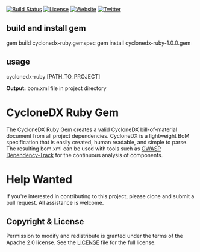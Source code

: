 [![Build Status](https://travis-ci.org/CycloneDX/cyclonedx-ruby-gem.svg?branch=master)](https://travis-ci.org/CycloneDX/cyclonedx-ruby-gem)
[![License](https://img.shields.io/badge/license-Apache%202.0-brightgreen.svg)][License]
[![Website](https://img.shields.io/badge/https://-cyclonedx.org-blue.svg)](https://cyclonedx.org/)
[![Twitter](https://img.shields.io/twitter/url/http/shields.io.svg?style=social&label=Follow)](https://twitter.com/CycloneDX_Spec)

## build and install gem
gem build cyclonedx-ruby.gemspec
gem install cyclonedx-ruby-1.0.0.gem 

## usage
cyclonedx-ruby [PATH_TO_PROJECT]

**Output:** bom.xml file in project directory

CycloneDX Ruby Gem
=========

The CycloneDX Ruby Gem creates a valid CycloneDX bill-of-material document from all project dependencies. CycloneDX is a lightweight BoM specification that is easily created, human readable, and simple to parse. The resulting bom.xml can be used
with tools such as [OWASP Dependency-Track](https://dependencytrack.org/) for the continuous analysis of components.

Help Wanted
=========
If you're interested in contributing to this project, please clone and submit a pull request. All assistance is welcome.

Copyright & License
-------------------

Permission to modify and redistribute is granted under the terms of the Apache 2.0 license. See the [LICENSE] file for the full license.

[License]: https://github.com/CycloneDX/cyclonedx-ruby-gem/blob/master/LICENSE

